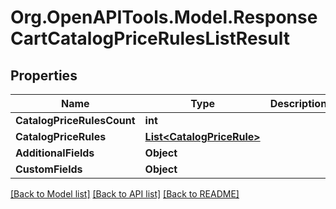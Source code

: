 # Org.OpenAPITools.Model.ResponseCartCatalogPriceRulesListResult

## Properties

Name | Type | Description | Notes
------------ | ------------- | ------------- | -------------
**CatalogPriceRulesCount** | **int** |  | [optional] 
**CatalogPriceRules** | [**List&lt;CatalogPriceRule&gt;**](CatalogPriceRule.md) |  | [optional] 
**AdditionalFields** | **Object** |  | [optional] 
**CustomFields** | **Object** |  | [optional] 

[[Back to Model list]](../README.md#documentation-for-models) [[Back to API list]](../README.md#documentation-for-api-endpoints) [[Back to README]](../README.md)

